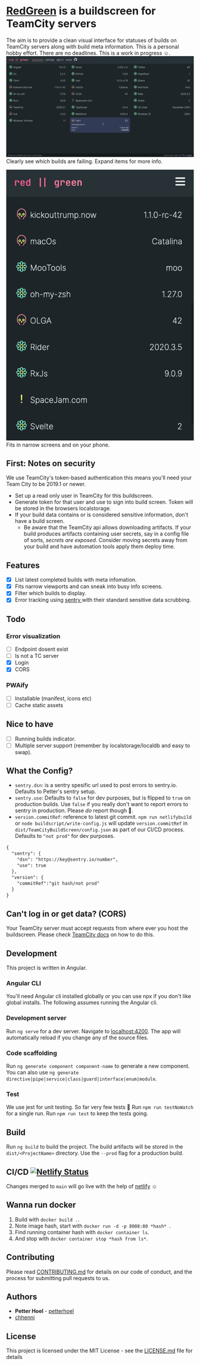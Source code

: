 # [RedGreen](https://redgreen.app) is a buildscreen for TeamCity servers
The aim is to provide a clean visual interface for statuses of builds on TeamCity servers along with build meta information. This is a personal hobby effort. There are no deadlines. This is a work in progress ☺️. 
 ![Twitter](./docs/images/fullscreen.png)
 Clearly see which builds are failing. Expand items for more info.
 
 ![Twitter](./docs/images/narrow.png)
Fits in narrow screens and on your phone. 

## First: Notes on security
We use TeamCity's token-based authentication this means you'll need your Team City to be 2019.1 or newer.
- Set up a read only user in TeamCity for this buildscreen.
- Generate token for that user and use to sign into build screen. Token will be stored in the browsers localstorage.
- If your build data contains or is considered sensitive information, don't have a build screen.
  - Be aware that the TeamCity api allows downloading artifacts. If your build produces artifacts containing user secrets, say in a config file of sorts, *secrets are exposed*. Consider moving secrets away from your build and have automation tools apply them deploy time.  

## Features
- [x] List latest completed builds with meta infomation.
- [x] Fits narrow viewports and can sneak into busy info screens.
- [x] Filter which builds to display.
- [x] Error tracking using [sentry ](https://sentry.io/) with their standard sensitive data scrubbing.

## Todo
### Error visualization    
- [ ] Endpoint dosent exist
- [ ] Is not a TC server
- [x] Login
- [x] CORS
### PWAify
- [ ] Installable (manifest, icons etc)
- [ ] Cache static assets

## Nice to have
- [ ] Running builds indicator.
- [ ] Multiple server support (remember by localstorage/localdb and easy to swap).

## What the Config?
- `sentry.dsn`: is a sentry spesific url used to post errors to sentry.io. Defaults to Petter's sentry setup.
- `sentry.use`:  Defaults to `false` for dev purposes, but is flipped to `true` on production builds. Use `false` if you really don't want to report errors to sentry in production. Please _*do*_ report though 🙏.
- `version.commitRef`: reference to latest git commit. `npm run netlifybuild` or `node buildscript/write-config.js` will update `version.commitRef` in `dist/TeamCityBuildScreen/config.json` as part of our CI/CD process. Defaults to `"not prod"` for dev purposes.
```
{
  "sentry": {
    "dsn": "https://key@sentry.io/number",
    "use": true
  },
  "version": {
    "commitRef":"git hash/not prod"
  }
}

```

## Can't log in or get data? (CORS)
Your TeamCity server must accept requests from where ever you host the buildscreen. Please check [TeamCity docs](https://confluence.jetbrains.com/display/TCD18/REST+API#RESTAPI-CORSSupport) on how to do this.

## Development
This project is written in Angular.

### Angular CLI
You'll need Angular cli installed globally or you can use npx if you don't like global installs. The following assumes running the Angular cli.

### Development server
Run `ng serve` for a dev server. Navigate to [localhost:4200](http://localhost:4200/). The app will automatically reload if you change any of the source files.

### Code scaffolding
Run `ng generate component component-name` to generate a new component. You can also use `ng generate directive|pipe|service|class|guard|interface|enum|module`.

### Test
We use jest for unit testing. So far very few tests 🙈
Run `npm run testNoWatch` for a single run. Run `npm run test` to keep the tests going. 

## Build
Run `ng build` to build the project. The build artifacts will be stored in the `dist/<ProjectName>` directory. Use the `--prod` flag for a production build.

## CI/CD [![Netlify Status](https://api.netlify.com/api/v1/badges/ad6c1e2f-621d-4c6d-b9e8-77ee005f8294/deploy-status)](https://app.netlify.com/sites/redgreen/deploys)
Changes merged to `main` will go live with the help of [netlify](https://netlify.com) ☺️

## Wanna run docker
1. Build with `docker build .`.
1. Note image hash, start with `docker run -d -p 8008:80 *hash* `.
1. Find running container hash with `docker container ls`.
1. And stop with `docker container stop *hash from ls*`.

## Contributing
Please read [CONTRIBUTING.md](CONTRIBUTING.md) for details on our code of conduct, and the process for submitting pull requests to us.

## Authors
* **Petter Hoel** - [petterhoel](https://github.com/petterhoel/)
* [chhenni](https://github.com/chhenni)

## License
This project is licensed under the MIT License - see the [LICENSE.md](LICENSE.md) file for details
